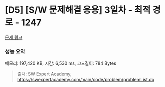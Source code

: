 # [D5] [S/W 문제해결 응용] 3일차 - 최적 경로 - 1247 

[문제 링크](https://swexpertacademy.com/main/code/problem/problemDetail.do?contestProbId=AV15OZ4qAPICFAYD) 

### 성능 요약

메모리: 197,420 KB, 시간: 6,530 ms, 코드길이: 784 Bytes



> 출처: SW Expert Academy, https://swexpertacademy.com/main/code/problem/problemList.do